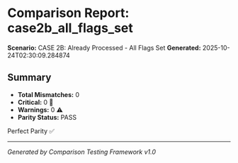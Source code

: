 # Comparison Report: case2b_all_flags_set
**Scenario:** CASE 2B: Already Processed - All Flags Set
**Generated:** 2025-10-24T02:30:09.284874

## Summary
- **Total Mismatches:** 0
- **Critical:** 0 🚨
- **Warnings:** 0 ⚠️
- **Parity Status:** PASS

Perfect Parity ✅

---
*Generated by Comparison Testing Framework v1.0*